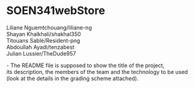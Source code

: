# SOEN341webStore
Liliane Nguemtchouang/liliane-ng </br>
Shayan Khalkhali/shakhal350 </br>
Titouans Sablé/Resident-png </br>
Abdoullah Ayadi/tenzabest </br>
Julian Lussier/TheDude957 </br>

\-	The README file is supposed to show the title of the project,  </br>
its description, the members of the team and the technology to be used </br>
(look at the details in the grading scheme attached).
 </br>
 
